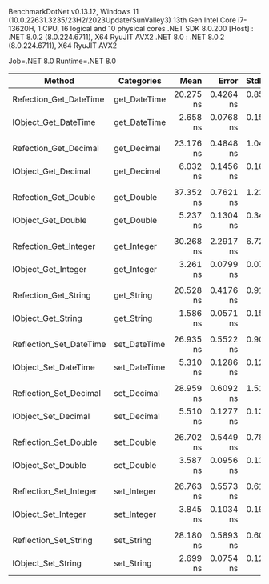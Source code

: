 

BenchmarkDotNet v0.13.12, Windows 11 (10.0.22631.3235/23H2/2023Update/SunValley3)
13th Gen Intel Core i7-13620H, 1 CPU, 16 logical and 10 physical cores
.NET SDK 8.0.200
  [Host]   : .NET 8.0.2 (8.0.224.6711), X64 RyuJIT AVX2
  .NET 8.0 : .NET 8.0.2 (8.0.224.6711), X64 RyuJIT AVX2

Job=.NET 8.0  Runtime=.NET 8.0  


| Method                  | Categories   | Mean      | Error     | StdDev    | Ratio | MannWhitney(10%) | Baseline |
|------------------------ |------------- |----------:|----------:|----------:|------:|----------------- |--------- |
| Refection_Get_DateTime  | get_DateTime | 20.275 ns | 0.4264 ns | 0.8515 ns |  1.00 | Base             | Yes      |
| IObject_Get_DateTime    | get_DateTime |  2.658 ns | 0.0768 ns | 0.1552 ns |  0.13 | Faster           | No       |
|                         |              |           |           |           |       |                  |          |
| Refection_Get_Decimal   | get_Decimal  | 23.176 ns | 0.4848 ns | 1.0436 ns |  1.00 | Base             | Yes      |
| IObject_Get_Decimal     | get_Decimal  |  6.032 ns | 0.1456 ns | 0.1619 ns |  0.26 | Faster           | No       |
|                         |              |           |           |           |       |                  |          |
| Refection_Get_Double    | get_Double   | 37.352 ns | 0.7621 ns | 1.2306 ns |  1.00 | Base             | Yes      |
| IObject_Get_Double      | get_Double   |  5.237 ns | 0.1304 ns | 0.3411 ns |  0.14 | Faster           | No       |
|                         |              |           |           |           |       |                  |          |
| Refection_Get_Integer   | get_Integer  | 30.268 ns | 2.2917 ns | 6.7210 ns |  1.00 | Base             | Yes      |
| IObject_Get_Integer     | get_Integer  |  3.261 ns | 0.0799 ns | 0.0748 ns |  0.09 | Faster           | No       |
|                         |              |           |           |           |       |                  |          |
| Refection_Get_String    | get_String   | 20.528 ns | 0.4176 ns | 0.9167 ns |  1.00 | Base             | Yes      |
| IObject_Get_String      | get_String   |  1.586 ns | 0.0571 ns | 0.1545 ns |  0.08 | Faster           | No       |
|                         |              |           |           |           |       |                  |          |
| Reflection_Set_DateTime | set_DateTime | 26.935 ns | 0.5522 ns | 0.9072 ns |  1.00 | Base             | Yes      |
| IObject_Set_DateTime    | set_DateTime |  5.310 ns | 0.1286 ns | 0.1263 ns |  0.20 | Faster           | No       |
|                         |              |           |           |           |       |                  |          |
| Reflection_Set_Decimal  | set_Decimal  | 28.959 ns | 0.6092 ns | 1.5170 ns |  1.00 | Base             | Yes      |
| IObject_Set_Decimal     | set_Decimal  |  5.510 ns | 0.1277 ns | 0.1312 ns |  0.19 | Faster           | No       |
|                         |              |           |           |           |       |                  |          |
| Reflection_Set_Double   | set_Double   | 26.702 ns | 0.5449 ns | 0.7815 ns |  1.00 | Base             | Yes      |
| IObject_Set_Double      | set_Double   |  3.587 ns | 0.0956 ns | 0.1371 ns |  0.13 | Faster           | No       |
|                         |              |           |           |           |       |                  |          |
| Reflection_Set_Integer  | set_Integer  | 26.763 ns | 0.5573 ns | 0.6195 ns |  1.00 | Base             | Yes      |
| IObject_Set_Integer     | set_Integer  |  3.845 ns | 0.1034 ns | 0.1942 ns |  0.14 | Faster           | No       |
|                         |              |           |           |           |       |                  |          |
| Reflection_Set_String   | set_String   | 28.180 ns | 0.5893 ns | 0.6051 ns |  1.00 | Base             | Yes      |
| IObject_Set_String      | set_String   |  2.699 ns | 0.0754 ns | 0.1238 ns |  0.10 | Faster           | No       |
